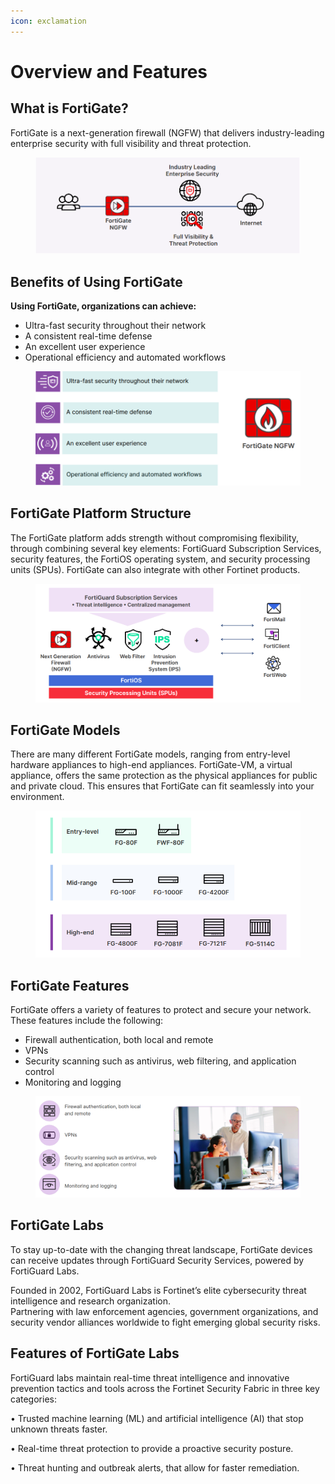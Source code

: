 ```yaml
---
icon: exclamation
---
```


# Overview and Features

## What is FortiGate?

FortiGate is a next-generation firewall (NGFW) that delivers industry-leading enterprise security with full visibility and threat protection.

<figure><img src="../../.gitbook/assets/image (27) (1) (1).png" alt=""><figcaption></figcaption></figure>

## Benefits of Using FortiGate

**Using FortiGate, organizations can achieve:**

* Ultra-fast security throughout their network
* A consistent real-time defense
* An excellent user experience
* Operational efficiency and automated workflows

<figure><img src="../../.gitbook/assets/image (28) (1) (1).png" alt=""><figcaption></figcaption></figure>

## FortiGate Platform Structure

The FortiGate platform adds strength without compromising flexibility, through combining several key elements: FortiGuard Subscription Services, security features, the FortiOS operating system, and security processing units (SPUs). FortiGate can also integrate with other Fortinet products.

<figure><img src="../../.gitbook/assets/image (29) (1) (1).png" alt=""><figcaption></figcaption></figure>

## FortiGate Models

There are many different FortiGate models, ranging from entry-level hardware appliances to high-end appliances. FortiGate-VM, a virtual appliance, offers the same protection as the physical appliances for public and private cloud. This ensures that FortiGate can fit seamlessly into your environment.

<figure><img src="../../.gitbook/assets/image (30) (1) (1).png" alt=""><figcaption></figcaption></figure>

## FortiGate Features

FortiGate offers a variety of features to protect and secure your network. These features include the following:

* Firewall authentication, both local and remote
* VPNs
* Security scanning such as antivirus, web filtering, and application control
* Monitoring and logging

<figure><img src="../../.gitbook/assets/image (31) (1) (1).png" alt=""><figcaption></figcaption></figure>

## FortiGate Labs

To stay up-to-date with the changing threat landscape, FortiGate devices can receive updates through FortiGuard Security Services, powered by FortiGuard Labs.

Founded in 2002, FortiGuard Labs is Fortinet’s elite cybersecurity threat intelligence and research organization.\
Partnering with law enforcement agencies, government organizations, and security vendor alliances worldwide to fight emerging global security risks.

## Features of FortiGate Labs

FortiGuard labs maintain real-time threat intelligence and innovative prevention tactics and tools across the Fortinet Security Fabric in three key categories:

• Trusted machine learning (ML) and artificial intelligence (AI) that stop unknown threats faster.

• Real-time threat protection to provide a proactive security posture.

• Threat hunting and outbreak alerts, that allow for faster remediation.

